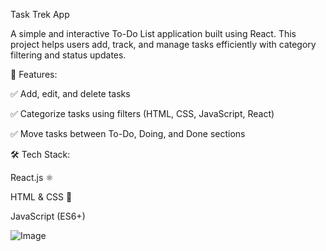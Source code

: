 Task Trek App


A simple and interactive To-Do List application built using React. This project helps users add, track, and manage tasks efficiently with category filtering and status updates.

🚀 Features:

✅ Add, edit, and delete tasks

✅ Categorize tasks using filters (HTML, CSS, JavaScript, React)

✅ Move tasks between To-Do, Doing, and Done sections

🛠️ Tech Stack: 

React.js ⚛️

HTML & CSS 🎨

JavaScript (ES6+)

![Image](https://github.com/user-attachments/assets/22d387d7-21b9-4315-8a8b-eff7e00a0e7e)
